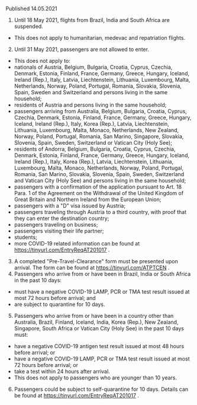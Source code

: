 Published 14.05.2021
1. Until 18 May 2021, flights from Brazil, India and South Africa are suspended.
- This does not apply to humanitarian, medevac and repatriation flights.
2. Until 31 May 2021, passengers are not allowed to enter.
- This does not apply to:
- nationals of Austria, Belgium, Bulgaria, Croatia, Cyprus, Czechia, Denmark, Estonia, Finland, France, Germany, Greece, Hungary, Iceland, Ireland (Rep.), Italy, Latvia, Liechtenstein, Lithuania, Luxembourg, Malta, Netherlands, Norway, Poland, Portugal, Romania, Slovakia, Slovenia, Spain, Sweden and Switzerland and persons living in the same household;
- residents of Austria and persons living in the same household;
- passengers arriving from Australia, Belgium, Bulgaria, Croatia, Cyprus, Czechia, Denmark, Estonia, Finland, France, Germany, Greece, Hungary, Iceland, Ireland (Rep.), Italy, Korea (Rep.), Latvia, Liechtenstein, Lithuania, Luxembourg, Malta, Monaco, Netherlands, New Zealand, Norway, Poland, Portugal, Romania, San Marino, Singapore, Slovakia, Slovenia, Spain, Sweden, Switzerland or Vatican City (Holy See);
- residents of Andorra, Belgium, Bulgaria, Croatia, Cyprus, Czechia, Denmark, Estonia, Finland, France, Germany, Greece, Hungary, Iceland, Ireland (Rep.), Italy, Korea (Rep.), Latvia, Liechtenstein, Lithuania, Luxembourg, Malta, Monaco, Netherlands, Norway, Poland, Portugal, Romania, San Marino, Slovakia, Slovenia, Spain, Sweden, Switzerland and Vatican City (Holy See) and persons living in the same household;
- passengers with a confirmation of the application pursuant to Art. 18 Para. 1 of the Agreement on the Withdrawal of the United Kingdom of Great Britain and Northern Ireland from the European Union;
- passengers with a "D" visa issued by Austria;
- passengers traveling through Austria to a third country, with proof that they can enter the destination country;
- passengers traveling on business;
- passengers visiting their life partner;
- students;
- more COVID-19 related information can be found at <a href="https://tinyurl.com/EntryReqAT201017">https://tinyurl.com/EntryReqAT201017</a> .
3. A completed "Pre-Travel-Clearance" form must be presented upon arrival. The form can be found at <a href="https://tinyurl.com/ATPTCEN">https://tinyurl.com/ATPTCEN</a> .
4. Passengers who arrive from or have been in Brazil, India or South Africa in the past 10 days:
- must have a negative COVID-19 LAMP, PCR or TMA test result issued at most 72 hours before arrival; and
- are subject to quarantine for 10 days.
5. Passengers who arrive from or have been in a country other than Australia, Brazil, Finland, Iceland, India, Korea (Rep.), New Zealand, Singapore, South Africa or Vatican City (Holy See) in the past 10 days must:
- have a negative COVID-19 antigen test result issued at most 48 hours before arrival; or
- have a negative COVID-19 LAMP, PCR or TMA test result issued at most 72 hours before arrival; or
- take a test within 24 hours after arrival.
- This does not apply to passengers who are younger than 10 years.
6. Passengers could be subject to self-quarantine for 10 days. Details can be found at <a href="https://tinyurl.com/EntryReqAT201017">https://tinyurl.com/EntryReqAT201017</a> .

